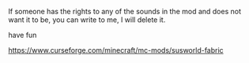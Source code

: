 If someone has the rights to any of the sounds in the mod and does not want it to be, you can write to me, I will delete it.

have fun

https://www.curseforge.com/minecraft/mc-mods/susworld-fabric
